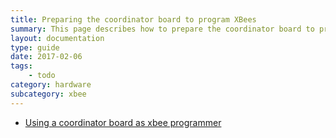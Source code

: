 ```yaml
---
title: Preparing the coordinator board to program XBees
summary: This page describes how to prepare the coordinator board to program XBees used with Sense/Stage.
layout: documentation
type: guide
date: 2017-02-06
tags: 
    - todo
category: hardware
subcategory: xbee
---
```



* [Using a coordinator board as xbee programmer](https://docs.sensestage.eu/old/preparing-the-coordinator-board-to-reconfigure-xbees)
